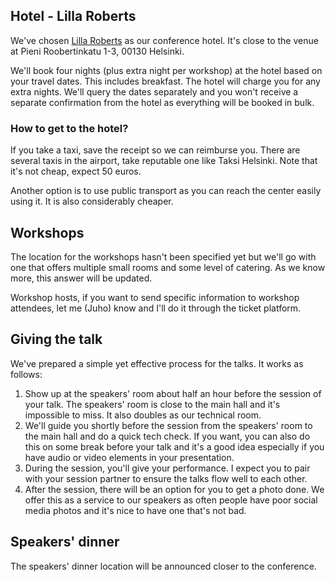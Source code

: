 ## Hotel - Lilla Roberts

We've chosen [Lilla Roberts](https://www.lillaroberts.com/) as our conference hotel. It's close to the venue at Pieni Roobertinkatu 1-3, 00130 Helsinki.

We'll book four nights (plus extra night per workshop) at the hotel based on your travel dates. This includes breakfast. The hotel will charge you for any extra nights. We'll query the dates separately and you won't receive a separate confirmation from the hotel as everything will be booked in bulk.

### How to get to the hotel?

If you take a taxi, save the receipt so we can reimburse you. There are several taxis in the airport, take reputable one like Taksi Helsinki. Note that it's not cheap, expect 50 euros.

Another option is to use public transport as you can reach the center easily using it. It is also considerably cheaper.

## Workshops

The location for the workshops hasn't been specified yet but we'll go with one that offers multiple small rooms and some level of catering. As we know more, this answer will be updated.

Workshop hosts, if you want to send specific information to workshop attendees, let me (Juho) know and I'll do it through the ticket platform.

## Giving the talk

We've prepared a simple yet effective process for the talks. It works as follows:

1. Show up at the speakers' room about half an hour before the session of your talk. The speakers' room is close to the main hall and it's impossible to miss. It also doubles as our technical room.
2. We'll guide you shortly before the session from the speakers' room to the main hall and do a quick tech check. If you want, you can also do this on some break before your talk and it's a good idea especially if you have audio or video elements in your presentation.
3. During the session, you'll give your performance. I expect you to pair with your session partner to ensure the talks flow well to each other.
4. After the session, there will be an option for you to get a photo done. We offer this as a service to our speakers as often people have poor social media photos and it's nice to have one that's not bad.

## Speakers' dinner

The speakers' dinner location will be announced closer to the conference.
